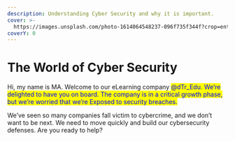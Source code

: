 ```yaml
---
description: Understanding Cyber Security and why it is important.
cover: >-
  https://images.unsplash.com/photo-1614064548237-096f735f344f?crop=entropy&cs=tinysrgb&fm=jpg&ixid=MnwxOTcwMjR8MHwxfHNlYXJjaHwzfHxjeWJlciUyMHNlY3VyaXR5fGVufDB8fHx8MTY2MjY2ODA0OA&ixlib=rb-1.2.1&q=80
coverY: 0
---
```


# The World of Cyber Security

Hi, my name is MA. Welcome to our eLearning company <mark style="color:green;"><mark style="color:blue;">@dTr\_Edu<mark style="color:blue;"></mark><mark style="color:green;">.</mark> We’re delighted to have you on board. The company is in a critical growth phase, but we’re worried that we’re Exposed to security breaches.

We’ve seen so many companies fall victim to cybercrime, and we don’t want to be next. We need to move quickly and build our cybersecurity defenses. Are you ready to help?
